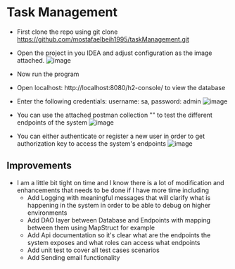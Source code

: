 # Task Management

- First clone the repo using git clone https://github.com/mostafaelbeih1995/taskManagement.git
- Open the project in you IDEA and adjust configuration as the image attached.
 ![image](https://github.com/mostafaelbeih1995/taskManagement/assets/26060891/6f7b6dcb-8ede-4075-9172-07b54f7e21e5)
- Now run the program
- Open localhost: http://localhost:8080/h2-console/ to view the database
- Enter the following credentials: username: sa, password: admin
 ![image](https://github.com/mostafaelbeih1995/taskManagement/assets/26060891/b87bbfaa-55a0-4515-8cc1-fba55e21f1cc)
- You can use the attached postman collection "" to test the different endpoints of the system
 ![image](https://github.com/mostafaelbeih1995/taskManagement/assets/26060891/267d54bb-63f5-4375-b5a8-b3059eac2b09)

- You can either authenticate or register a new user in order to get authorization key to access the system's endpoints
 ![image](https://github.com/mostafaelbeih1995/taskManagement/assets/26060891/141b5f84-ec76-4a9a-8030-1bce70128c59)


## Improvements

- I am a little bit tight on time and I know there is a lot of modification and enhancements that needs to be done if I have more time including
    - Add Logging with meaningful messages that will clarify what is happening in the system in order to be able to debug on higher environments
    - Add DAO layer between Database and Endpoints with mapping between them using MapStruct for example
     - Add Api documentation so it's clear what are the endpoints the system exposes and what roles can access what endpoints
     - Add unit test to cover all test cases scenarios
     - Add Sending email functionality


